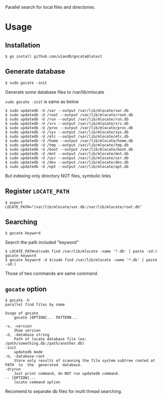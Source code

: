 Parallel search for local files and directories.

# Usage


## Installation

```
$ go install github.com/u1and0/gocate@latest
```


## Generate database

```
$ sudo gocate -init
```

Generate some database files to /var/lib/mlocate

`sudo gocate -init` is same as below

```
$ sudo updatedb -U /var --output /var/lib/mlocate/var.db
$ sudo updatedb -U /root --output /var/lib/mlocate/root.db
$ sudo updatedb -U /run --output /var/lib/mlocate/run.db
$ sudo updatedb -U /srv --output /var/lib/mlocate/srv.db
$ sudo updatedb -U /proc --output /var/lib/mlocate/proc.db
$ sudo updatedb -U /sys --output /var/lib/mlocate/sys.db
$ sudo updatedb -U /etc --output /var/lib/mlocate/etc.db
$ sudo updatedb -U /home --output /var/lib/mlocate/home.db
$ sudo updatedb -U /tmp --output /var/lib/mlocate/tmp.db
$ sudo updatedb -U /boot --output /var/lib/mlocate/boot.db
$ sudo updatedb -U /mnt --output /var/lib/mlocate/mnt.db
$ sudo updatedb -U /usr --output /var/lib/mlocate/usr.db
$ sudo updatedb -U /dev --output /var/lib/mlocate/dev.db
$ sudo updatedb -U /opt --output /var/lib/mlocate/opt.db
```

But indexing only directory NOT files, symbolic links


## Register `LOCATE_PATH`

```
$ export LOCATE_PATH="/var/lib/mlocate/var.db:/var/lib/mlocate/root.db"
```

## Searching

```
$ gocate keyword
```

Search the path included "keyword"

```
$ LOCATE_PATH=$(sudo find /var/lib/mlocate -name '*.db' | paste -sd:) gocate keyword
$ gocate keyword -d $(sudo find /var/lib/mlocate -name '*.db' | paste -sd:)
```

Those of two commands are same command.

## `gocate` option

```
$ gocate -h
parallel find files by name

Usage of gocate
	gocate [OPTION]... PATTERN...

-v, -version
	Show version
-d, -database string
	Path of locate database file (ex: /path/something.db:/path/another.db)
-init
	updatedb mode
-U, -database-root
	Store only results of scanning the file system subtree rooted at PATH  to  the  generated  database.
-dryrun
	Just print command, do NOT run updatedb command.
-- [OPTION]...
	locate command option
```

Recomend to separate db files for multi thread searching.
